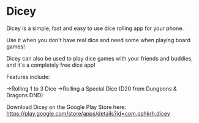 # Dicey

Dicey is a simple, fast and easy to use dice rolling app for your phone.

Use it when you don't have real dice and need some when playing board games!

Dicey can also be used to play dice games with your friends and buddies, and it's a completely free dice app!

Features include:

->Rolling 1 to 3 Dice
->Rolling a Special Dice (D20 from Dungeons & Dragons DND)

Download Dicey on the Google Play Store here: https://play.google.com/store/apps/details?id=com.pshkrh.dicey
